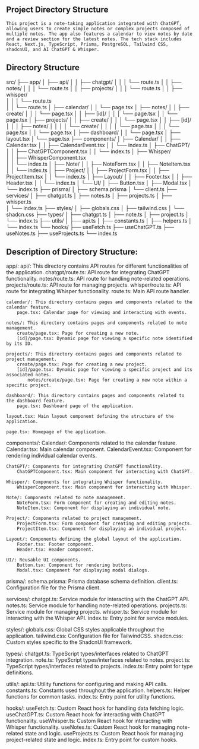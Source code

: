 ## Project Directory Structure 

    This project is a note-taking application integrated with ChatGPT, allowing users to create simple notes or complex projects composed of multiple notes. The app also features a calendar to view notes by date and a review section for the latest notes. The tech stack includes React, Next.js, TypeScript, Prisma, PostgreSQL, Tailwind CSS, shadcnUI, and AI ChatGPT & Whisper.

## Directory Structure

  src/
    ├── app/
    │   ├── api/
    │   │   ├── chatgpt/
    │   │   │   └── route.ts
    │   │   ├── notes/
    │   │   │   └── route.ts
    │   │   ├── projects/
    │   │   │   └── route.ts
    │   │   ├── whisper/      
    │   │   │   └── route.ts  
    │   │   └── route.ts
    │   ├── calendar/
    │   │   └── page.tsx
    │   ├── notes/
    │   │   ├── create/
    │   │   │   └── page.tsx
    │   │   ├── [id]/
    │   │   │   └── page.tsx
    │   │   └── page.tsx
    │   ├── projects/
    │   │   ├── create/
    │   │   │   └── page.tsx
    │   │   ├── [id]/
    │   │   │   ├── notes/
    │   │   │   │   └── create/
    │   │   │   │       └── page.tsx
    │   │   │   └── page.tsx
    │   │   └── page.tsx
    │   ├── dashboard/
    │   │   └── page.tsx
    │   ├── layout.tsx
    │   └── page.tsx
    ├── components/
    │   ├── Calendar/
    │   │   ├── Calendar.tsx
    │   │   ├── CalendarEvent.tsx
    │   │   └── index.ts
    │   ├── ChatGPT/
    │   │   ├── ChatGPTComponent.tsx
    │   │   └── index.ts
    │   ├── Whisper/       
    │   │   ├── WhisperComponent.tsx   
    │   │   └── index.ts
    │   ├── Note/
    │   │   ├── NoteForm.tsx
    │   │   ├── NoteItem.tsx
    │   │   └── index.ts
    │   ├── Project/
    │   │   ├── ProjectForm.tsx
    │   │   ├── ProjectItem.tsx
    │   │   └── index.ts
    │   ├── Layout/
    │   │   ├── Footer.tsx
    │   │   ├── Header.tsx
    │   │   └── index.ts
    │   └── UI/
    │       ├── Button.tsx
    │       ├── Modal.tsx
    │       └── index.ts
    ├── prisma/
    │   ├── schema.prisma
    │   └── client.ts
    ├── services/
    │   ├── chatgpt.ts
    │   ├── notes.ts
    │   ├── projects.ts
    │   ├── whisper.ts     
    │   └── index.ts
    ├── styles/
    │   ├── globals.css
    │   ├── tailwind.css
    │   └── shadcn.css
    ├── types/
    │   ├── chatgpt.ts
    │   ├── note.ts
    │   ├── project.ts
    │   └── index.ts
    ├── utils/
    │   ├── api.ts
    │   ├── constants.ts
    │   ├── helpers.ts
    │   └── index.ts
    └── hooks/
        ├── useFetch.ts
        ├── useChatGPT.ts
        ├── useNotes.ts
        ├── useProjects.ts
        └── index.ts


## Description of Directory Structure:
app/:
    api/: This directory contains API routes for different functionalities of the application.
        chatgpt/route.ts: API route for integrating ChatGPT functionality.
        notes/route.ts: API route for handling note-related operations.
        projects/route.ts: API route for managing projects.
        whisper/route.ts: API route for integrating Whisper functionality.
        route.ts: Main API route handler.

    calendar/: This directory contains pages and components related to the calendar feature.
        page.tsx: Calendar page for viewing and interacting with events.

    notes/: This directory contains pages and components related to note management.
        create/page.tsx: Page for creating a new note.
        [id]/page.tsx: Dynamic page for viewing a specific note identified by its ID.

    projects/: This directory contains pages and components related to project management.
        create/page.tsx: Page for creating a new project.
        [id]/page.tsx: Dynamic page for viewing a specific project and its associated notes.
            notes/create/page.tsx: Page for creating a new note within a specific project.

    dashboard/: This directory contains pages and components related to the dashboard feature.
        page.tsx: Dashboard page of the application.

    layout.tsx: Main layout component defining the structure of the application.

    page.tsx: Homepage of the application.

components/:
    Calendar/: Components related to the calendar feature.
        Calendar.tsx: Main calendar component.
        CalendarEvent.tsx: Component for rendering individual calendar events.

    ChatGPT/: Components for integrating ChatGPT functionality.
        ChatGPTComponent.tsx: Main component for interacting with ChatGPT.

    Whisper/: Components for integrating Whisper functionality.
        WhisperComponent.tsx: Main component for interacting with Whisper.

    Note/: Components related to note management.
        NoteForm.tsx: Form component for creating and editing notes.
        NoteItem.tsx: Component for displaying an individual note.

    Project/: Components related to project management.
        ProjectForm.tsx: Form component for creating and editing projects.
        ProjectItem.tsx: Component for displaying an individual project.

    Layout/: Components defining the global layout of the application.
        Footer.tsx: Footer component.
        Header.tsx: Header component.

    UI/: Reusable UI components.
        Button.tsx: Component for rendering buttons.
        Modal.tsx: Component for displaying modal dialogs.

prisma/:
    schema.prisma: Prisma database schema definition.
    client.ts: Configuration file for the Prisma client.

services/:
    chatgpt.ts: Service module for interacting with the ChatGPT API.
    notes.ts: Service module for handling note-related operations.
    projects.ts: Service module for managing projects.
    whisper.ts: Service module for interacting with the Whisper API.
    index.ts: Entry point for service modules.

styles/:
    globals.css: Global CSS styles applicable throughout the application.
    tailwind.css: Configuration file for TailwindCSS.
    shadcn.css: Custom styles specific to the ShadcnUI framework.

types/:
    chatgpt.ts: TypeScript types/interfaces related to ChatGPT integration.
    note.ts: TypeScript types/interfaces related to notes.
    project.ts: TypeScript types/interfaces related to projects.
    index.ts: Entry point for type definitions.

utils/:
    api.ts: Utility functions for configuring and making API calls.
    constants.ts: Constants used throughout the application.
    helpers.ts: Helper functions for common tasks.
    index.ts: Entry point for utility functions.

hooks/:
    useFetch.ts: Custom React hook for handling data fetching logic.
    useChatGPT.ts: Custom React hook for interacting with ChatGPT functionality.
    useWhisper.ts: Custom React hook for interacting with Whisper functionality.
    useNotes.ts: Custom React hook for managing note-related state and logic.
    useProjects.ts: Custom React hook for managing project-related state and logic.
    index.ts: Entry point for custom hooks.






